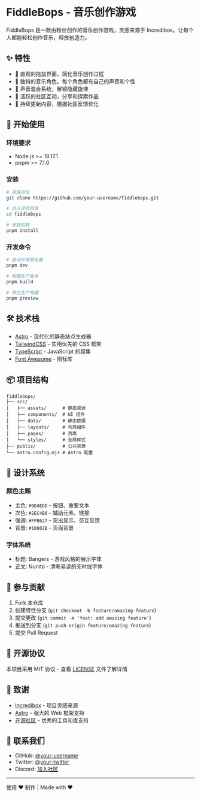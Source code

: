 # FiddleBops - 音乐创作游戏

FiddleBops 是一款由粉丝创作的音乐创作游戏，灵感来源于 Incredibox。让每个人都能轻松创作音乐，释放创造力。

## ✨ 特性

- 🎵 直观的拖放界面，简化音乐创作过程
- 👥 独特的音乐角色，每个角色都有自己的声音和个性
- 🎹 声音混合系统，解锁隐藏旋律
- 🌟 活跃的社区互动，分享和探索作品
- 🔄 持续更新内容，根据社区反馈优化

## 🚀 开始使用

### 环境要求

- Node.js >= 18.17.1
- pnpm >= 7.1.0

### 安装

```bash
# 克隆项目
git clone https://github.com/your-username/fiddlebops.git

# 进入项目目录
cd fiddlebops

# 安装依赖
pnpm install
```

### 开发命令

```bash
# 启动开发服务器
pnpm dev

# 构建生产版本
pnpm build

# 预览生产构建
pnpm preview
```

## 🛠️ 技术栈

- [Astro](https://astro.build) - 现代化的静态站点生成器
- [TailwindCSS](https://tailwindcss.com) - 实用优先的 CSS 框架
- [TypeScript](https://www.typescriptlang.org) - JavaScript 的超集
- [Font Awesome](https://fontawesome.com) - 图标库

## 📦 项目结构

```
fiddlebops/
├── src/
│   ├── assets/      # 静态资源
│   ├── components/  # UI 组件
│   ├── data/        # 静态数据
│   ├── layouts/     # 布局组件
│   ├── pages/       # 页面
│   └── styles/      # 全局样式
├── public/          # 公共资源
└── astro.config.mjs # Astro 配置
```

## 🎨 设计系统

### 颜色主题

- 主色: `#9D4EDD` - 按钮、重要文本
- 次色: `#2EC4B6` - 辅助元素、链接
- 强调: `#FFB627` - 突出显示、交互反馈
- 背景: `#10002B` - 页面背景

### 字体系统

- 标题: Bangers - 游戏风格的展示字体
- 正文: Nunito - 清晰易读的无衬线字体

## 🤝 参与贡献

1. Fork 本仓库
2. 创建特性分支 (`git checkout -b feature/amazing-feature`)
3. 提交更改 (`git commit -m 'feat: add amazing feature'`)
4. 推送到分支 (`git push origin feature/amazing-feature`)
5. 提交 Pull Request

## 📝 开源协议

本项目采用 MIT 协议 - 查看 [LICENSE](LICENSE) 文件了解详情

## 🙏 致谢

- [Incredibox](https://www.incredibox.com/) - 项目灵感来源
- [Astro](https://astro.build) - 强大的 Web 框架支持
- [开源社区](https://github.com) - 优秀的工具和库支持

## 📧 联系我们

- GitHub: [@your-username](https://github.com/your-username)
- Twitter: [@your-twitter](https://twitter.com/your-twitter)
- Discord: [加入社区](https://discord.gg/your-discord)

---

使用 ❤️ 制作 | Made with ❤️
